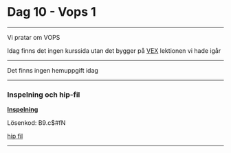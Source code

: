 
# **Dag 10 - Vops 1**
___

Vi pratar om VOPS


Idag finns det ingen kurssida utan det bygger på [VEX](https://github.com/Studio-Konkret/Technical-Direction/tree/main/Kursmoment/109_VEX_01) lektionen vi hade igår  

___
Det finns ingen hemuppgift idag
___
### **Inspelning och hip-fil**
**[Inspelning](https://us02web.zoom.us/rec/share/dkk92L_RVX8Shy1rfHIlX8xZ3aS3bo9Xh9Efkofz0DJUmQBePa8fmNcRbVPN5QFL.65l4R_RTf7XFlxjR)**

Lösenkod: B9.c$#fN

[hip fil](https://github.com/Studio-Konkret/Technical-Direction/blob/main/Xenter/Dag9/dag9.hipnc)
___



